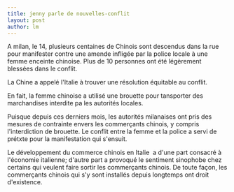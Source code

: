```yaml
---
title: jenny parle de nouvelles-conflit 
layout: post
author: lm
---
```

<p>A milan, le 14, plusieurs centaines de Chinois sont descendus dans la rue pour manifester contre une amende infligée par la police locale à une femme enceinte chinoise. Plus de 10 personnes ont été légèrement blessées dans le conflit.</p>
<p>La Chine a appelé l&#39;Italie à trouver une résolution équitable au conflit.</p>
<p>En fait, la femme chinoise a utilisé une brouette pour tansporter des marchandises interdite pa les autorités locales.</p>
<p>Puisque depuis ces derniers mois, les autorités milanaises ont pris des mesures de contrainte envers les commerçants chinois, y compris l&#39;interdiction de brouette. Le conflit entre la femme et la police a servi de prétxte pour la manifestation qui s&#39;ensuit.</p>
<p>Le développement du commerce chinois en Italie  a d&#39;une part consacré à l&#39;économie italienne; d&#39;autre part a provoqué le sentiment sinophobe chez certains qui veulent faire sortir les commerçants chinois. De toute façon, les commerçants chinois qui s&#39;y sont installés depuis longtemps ont droit d&#39;existence. </p>
